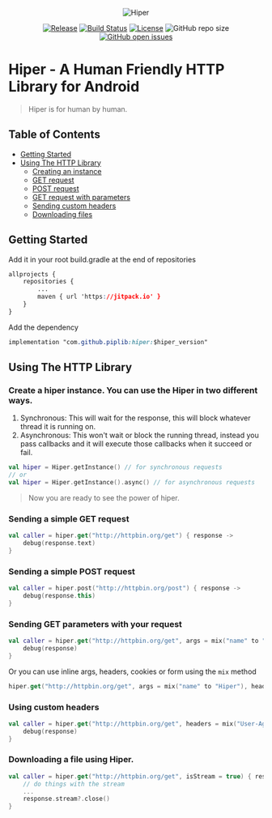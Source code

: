 <p align="center">
    <img src="https://user-images.githubusercontent.com/11387981/121815650-281b4000-cc95-11eb-96ca-c190ded683d3.png" alt="Hiper">
</p>

<p align="center">
    <a href="https://jitpack.io/#piplib/hiper"><img src="https://img.shields.io/jitpack/v/github/piplib/hiper?style=for-the-badge" alt="Release"></a>
    <a href="https://travis-ci.com/piplib/hiper"><img src="https://img.shields.io/travis/com/piplib/hiper/master?style=for-the-badge" alt="Build Status"></a>
    <a href="https://github.com/piplib/hiper/blob/master/LICENSE"><img src="https://img.shields.io/github/license/piplib/hiper.svg?style=for-the-badge" alt="License"></a>
<!--     <img alt="GitHub last commit" src="https://img.shields.io/github/last-commit/piplib/hiper?logo=GitHub&style=for-the-badge"> -->
    <img alt="GitHub repo size" src="https://img.shields.io/github/repo-size/piplib/hiper?logo=GitHub&style=for-the-badge">
    <a href="https://github.com/piplib/hiper/issues"><img alt="GitHub open issues" src="https://img.shields.io/github/issues/piplib/hiper?style=for-the-badge"></a>
</p>

# Hiper - A Human Friendly HTTP Library for Android

> Hiper is for human by human.

## Table of Contents

- [Getting Started](#getting-started)
- [Using The HTTP Library](#using-the-http-library)
    - [Creating an instance](#create-a-hiper-instance-you-can-use-the-hiper-in-two-different-ways)
    - [GET request](#sending-a-simple-get-request)
    - [POST request](#sending-a-simple-post-request)
    - [GET request with parameters](#sending-get-parameters-with-your-request)
    - [Sending custom headers](#using-custom-headers)
    - [Downloading files](#downloading-a-file-using-hiper)

## Getting Started

Add it in your root build.gradle at the end of repositories

```css
allprojects {
    repositories {
        ...
        maven { url 'https://jitpack.io' }
    }
}
```

Add the dependency

```css
implementation "com.github.piplib:hiper:$hiper_version"
```


## Using The HTTP Library

### Create a hiper instance. You can use the Hiper in two different ways.

1. Synchronous: This will wait for the response, this will block whatever thread it is running on.
2. Asynchronous: This won't wait or block the running thread, instead you pass callbacks and it will execute those callbacks when it succeed or fail.

```kotlin
val hiper = Hiper.getInstance() // for synchronous requests
// or
val hiper = Hiper.getInstance().async() // for asynchronous requests
```

> Now you are ready to see the power of hiper.

### Sending a simple GET request

```kotlin
val caller = hiper.get("http://httpbin.org/get") { response ->
    debug(response.text)
}
```

### Sending a simple POST request

```kotlin
val caller = hiper.post("http://httpbin.org/post") { response ->
    debug(response.this)
}
```

### Sending GET parameters with your request

```kotlin
val caller = hiper.get("http://httpbin.org/get", args = mix("name" to "Hiper", "age" to 1)) { response ->
    debug(response)
}
```

Or you can use inline args, headers, cookies or form using the `mix` method

```kotlin
hiper.get("http://httpbin.org/get", args = mix("name" to "Hiper"), headers = mix("user-agent" to "Hiper/1.0")
```

### Using custom headers

```kotlin
val caller = hiper.get("http://httpbin.org/get", headers = mix("User-Agent" to "Hiper/1.1")) { response ->
    debug(response)
}
```

### Downloading a file using Hiper.

```kotlin
val caller = hiper.get("http://httpbin.org/get", isStream = true) { response ->
    // do things with the stream
    ...
    response.stream?.close()
}
```
